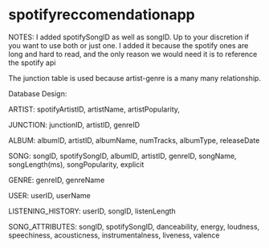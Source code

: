 # spotifyreccomendationapp
NOTES:
I added spotifySongID as well as songID. Up to your discretion if you want to use both or just one. I added it because the spotify ones are long and hard to read, and the only reason we would need it is to reference the spotify api

The junction table is used because artist-genre is a many many relationship.

Database Design:

ARTIST:
spotifyArtistID,
artistName,
artistPopularity,

JUNCTION:
junctionID,
artistID,
genreID


ALBUM:
albumID,
artistID,
albumName,
numTracks,
albumType,
releaseDate

SONG:
songID,
spotifySongID,
albumID,
artistID,
genreID,
songName,
songLength(ms),
songPopularity,
explicit


GENRE:
genreID,
genreName

USER:
userID,
userName

LISTENING_HISTORY:
userID,
songID,
listenLength


SONG_ATTRIBUTES:
songID,
spotifySongID,
danceability,
energy,
loudness,
speechiness,
acousticness,
instrumentalness,
liveness,
valence
